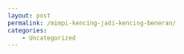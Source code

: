 ```yaml
---
layout: post
permalink: /mimpi-kencing-jadi-kencing-beneran/
categories:
    - Uncategorized
---
```


